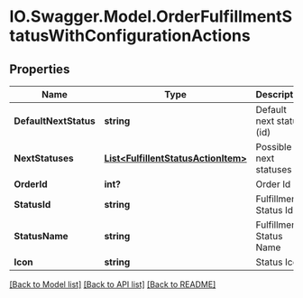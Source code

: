 # IO.Swagger.Model.OrderFulfillmentStatusWithConfigurationActions
## Properties

Name | Type | Description | Notes
------------ | ------------- | ------------- | -------------
**DefaultNextStatus** | **string** | Default next status (id) | [optional] 
**NextStatuses** | [**List&lt;FulfillentStatusActionItem&gt;**](FulfillentStatusActionItem.md) | Possible next statuses | [optional] 
**OrderId** | **int?** | Order Id | [optional] 
**StatusId** | **string** | Fulfillment Status Id | [optional] 
**StatusName** | **string** | Fulfillment Status Name | [optional] 
**Icon** | **string** | Status Icon | [optional] 

[[Back to Model list]](../README.md#documentation-for-models) [[Back to API list]](../README.md#documentation-for-api-endpoints) [[Back to README]](../README.md)

